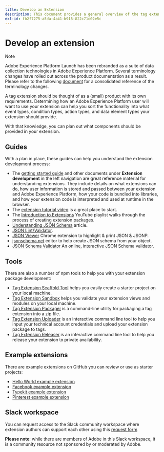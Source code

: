 ```yaml
---
title: Develop an Extension
description: This document provides a general overview of the tag extension development process with links to further documentation for more detailed processes.
exl-id: fb2f7275-a5da-4a41-b915-822c71c02e5c
---
```

# Develop an extension

>[!NOTE]
>
>Adobe Experience Platform Launch has been rebranded as a suite of data collection technologies in Adobe Experience Platform. Several terminology changes have rolled out across the product documentation as a result. Please refer to the following [document](../../term-updates.md) for a consolidated reference of the terminology changes.

A tag extension should be thought of as a (small) product with its own requirements. Determining how an Adobe Experience Platform user will want to use your extension can help you sort the functionality into what event types, condition types, action types, and data element types your extension should provide.

With that knowledge, you can plan out what components should be provided in your extension.

## Guides

With a plan in place, these guides can help you understand the extension development process:

* The [getting started guide](../getting-started.md) and other documents under **Extension development** in the left navigation are great reference material for understanding extensions. They include details on what extensions can do, how user information is stored and passed between your extension and Adobe Experience Platform, how your code is bundled into libraries, and how your extension code is interpreted and used at runtime in the browser.
* The [extension tutorial video](https://youtu.be/rxjtC9o4rl0) is a great place to start.
* The [Introduction to Extensions](https://www.youtube.com/playlist?list=PLOdw8u2F8CIgynzKrPEwCPuDxzHW1WP5m) YouTube playlist walks through the process of creating extension packages.
* [Understanding JSON Schema](https://spacetelescope.github.io/understanding-json-schema/index.html#) article.
* [JSON Lint/Validator](https://jsonlint.com/).
* [JSON Viewer](https://chrome.google.com/webstore/detail/json-viewer/gbmdgpbipfallnflgajpaliibnhdgobh) Chrome extension to highlight & print JSON & JSONP.
* [jsonschema.net](https://jsonschema.net/#/editor) editor to help create JSON schema from your object.
* [JSON Schema Validator](https://www.jsonschemavalidator.net) An online, interactive JSON Schema validator.

## Tools

There are also a number of npm tools to help you with your extension package development:

* [Tag Extension Scaffold Tool](https://www.npmjs.com/package/@adobe/reactor-scaffold) helps you easily create a starter project on your local machine.
* [Tag Extension Sandbox](https://www.npmjs.com/package/@adobe/reactor-sandbox) helps you validate your extension views and modules on your local machine.
* [Tag Extension Packager](https://www.npmjs.com/package/@adobe/reactor-packager) is a command-line utility for packaging a tag extension into a zip file.
* [Tag Extension Uploader](https://www.npmjs.com/package/@adobe/reactor-uploader) is an interactive command line tool to help you input your technical account credentials and upload your extension package to tags.
* [Tag Extension Releaser](https://www.npmjs.com/package/@adobe/reactor-releaser) is an interactive command line tool to help you release your extension to private availability.

## Example extensions

There are example extensions on GitHub you can review or use as starter projects:

* [Hello World example extension](https://github.com/adobe/reactor-helloworld-extension)
* [Facebook example extension](https://github.com/Adobe-Marketing-Cloud-Activation/extension-facebookpixel)
* [Typekit example extension](https://github.com/jeffchasin/extension-typekit)
* [Pinterest example extension](https://github.com/jeffchasin/extension-pinterest)

## Slack workspace

You can request access to the Slack community workspace where extension authors can support each other using this [request form](https://docs.google.com/forms/d/e/1FAIpQLScq1m63YkDrRpvPLhzUqtfoleWiDDTTXZsSivIXRfFdlSMzpQ/viewform).

**Please note**: while there are members of Adobe in this Slack workspace, it is a community resource not sponsored by or moderated by Adobe.
